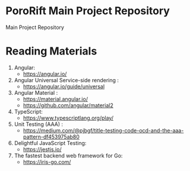 # PoroRift Main Project Repository
Main Project Repository

# Reading Materials
1. Angular: 
    - https://angular.io/
2. Angular Universal Service-side rendering : 
    - https://angular.io/guide/universal
3. Angular Material : 
    - https://material.angular.io/ 
    - https://github.com/angular/material2
4. TypeScript: 
    - https://www.typescriptlang.org/play/
5. Unit Testing (AAA) :
    - https://medium.com/@pjbgf/title-testing-code-ocd-and-the-aaa-pattern-df453975ab80
6. Delightful JavaScript Testing: 
    - https://jestjs.io/
7. The fastest backend web framework for Go: 
    - https://iris-go.com/